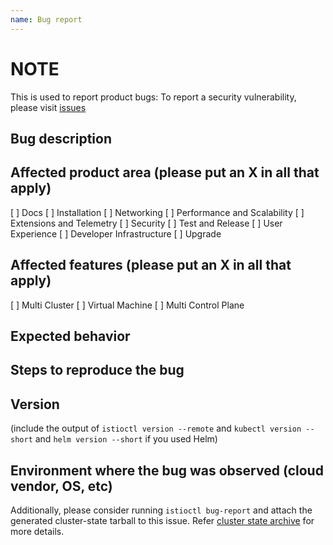 ```yaml
---
name: Bug report
---
```


# NOTE

  This is used to report product bugs:
  To report a security vulnerability, please visit [issues](https://github.com/FlavioLionelRita/lambda-orm/issues)

## Bug description

## Affected product area (please put an X in all that apply)

[ ] Docs
[ ] Installation
[ ] Networking
[ ] Performance and Scalability
[ ] Extensions and Telemetry
[ ] Security
[ ] Test and Release
[ ] User Experience
[ ] Developer Infrastructure
[ ] Upgrade

## Affected features (please put an X in all that apply)

[ ] Multi Cluster
[ ] Virtual Machine
[ ] Multi Control Plane

## Expected behavior

## Steps to reproduce the bug

## Version

 (include the output of `istioctl version --remote` and `kubectl version --short` and `helm version --short` if you used Helm)

## Environment where the bug was observed (cloud vendor, OS, etc)

Additionally, please consider running `istioctl bug-report` and attach the generated cluster-state tarball to this issue.
Refer [cluster state archive](http://istio.io/help/bugs/#generating-a-cluster-state-archive) for more details.
